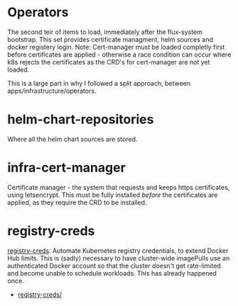 
# Operators

The second teir of items to load, immediately after the flux-system bootstrap.  This set provides certificate managment, helm sources and docker registery login.
Note: Cert-manager must be loaded completly first before certificates are applied - otherwise a race condition can occur where k8s rejects the certificates as the CRD's for cert-manager are not yet loaded.

This is a large part in why I followed a split approach, between apps/infrastructure/operators.

# helm-chart-repositories

Where all the helm chart sources are stored.

# infra-cert-manager

Certificate manager - the system that requests and keeps https certificates, using letsencrypt.  This must be fully installed *before* the certificates are applied, as they require the CRD to be installed.

# registry-creds

[registry-creds](https://github.com/alexellis/registry-creds): Automate Kubernetes registry credentials, to extend Docker Hub limits.  This is (sadly) necessary to have cluster-wide imagePulls use an authenticated Docker account so that the cluster doesn't get rate-limited and become unable to schedule workloads. This has already happened once.

* [registry-creds/](registry-creds)
